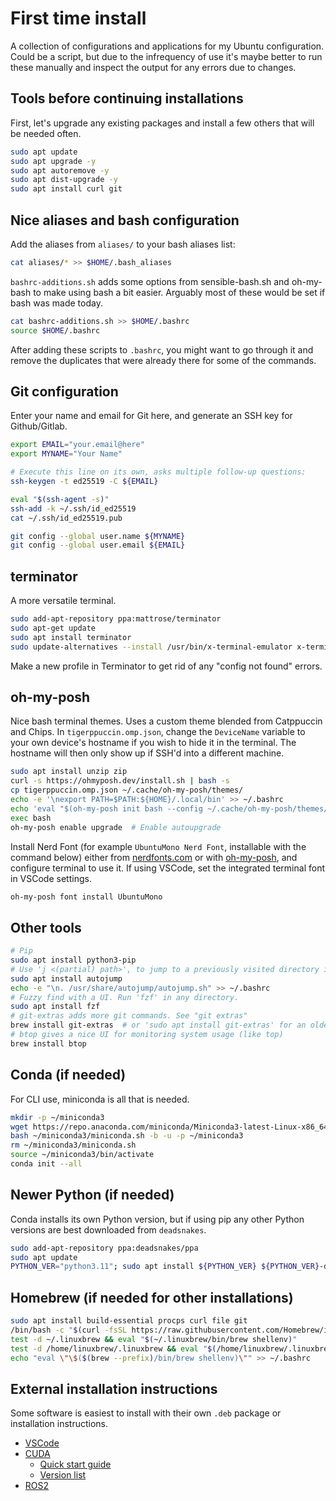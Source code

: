 # First time install

A collection of configurations and applications for my Ubuntu configuration. Could be a script, but due to the infrequency of use it's maybe better to run these manually and inspect the output for any errors due to changes. 

## Tools before continuing installations

First, let's upgrade any existing packages and install a few others that will be needed often.

```bash
sudo apt update
sudo apt upgrade -y
sudo apt autoremove -y
sudo apt dist-upgrade -y
sudo apt install curl git
```


## Nice aliases and bash configuration

Add the aliases from `aliases/` to your bash aliases list:

```bash
cat aliases/* >> $HOME/.bash_aliases
```

`bashrc-additions.sh` adds some options from sensible-bash.sh and oh-my-bash to make using bash a bit easier. Arguably most of these would be set if bash was made today. 

```bash
cat bashrc-additions.sh >> $HOME/.bashrc
source $HOME/.bashrc
```

After adding these scripts to `.bashrc`, you might want to go through it and remove the duplicates that were already there for some of the commands.

## Git configuration

Enter your name and email for Git here, and generate an SSH key for Github/Gitlab.

```bash
export EMAIL="your.email@here"
export MYNAME="Your Name"

# Execute this line on its own, asks multiple follow-up questions:
ssh-keygen -t ed25519 -C ${EMAIL}

eval "$(ssh-agent -s)"
ssh-add -k ~/.ssh/id_ed25519
cat ~/.ssh/id_ed25519.pub

git config --global user.name ${MYNAME}
git config --global user.email ${EMAIL}
```

## terminator

A more versatile terminal.

```bash
sudo add-apt-repository ppa:mattrose/terminator
sudo apt-get update
sudo apt install terminator
sudo update-alternatives --install /usr/bin/x-terminal-emulator x-terminal-emulator /usr/bin/terminator 50
```

Make a new profile in Terminator to get rid of any "config not found" errors.

## oh-my-posh

Nice bash terminal themes. Uses a custom theme blended from Catppuccin and Chips. In `tigerppuccin.omp.json`, change the `DeviceName` variable to your own device's hostname if you wish to hide it in the terminal. The hostname will then only show up if SSH'd into a different machine.

```bash
sudo apt install unzip zip
curl -s https://ohmyposh.dev/install.sh | bash -s
cp tigerppuccin.omp.json ~/.cache/oh-my-posh/themes/
echo -e '\nexport PATH=$PATH:${HOME}/.local/bin' >> ~/.bashrc
echo 'eval "$(oh-my-posh init bash --config ~/.cache/oh-my-posh/themes/tigerppuccin.omp.json)"' >> ~/.bashrc
exec bash
oh-my-posh enable upgrade  # Enable autoupgrade
```

Install Nerd Font (for example `UbuntuMono Nerd Font`, installable with the command below) either from [nerdfonts.com](https://www.nerdfonts.com/) or with [oh-my-posh](https://ohmyposh.dev/docs/installation/fonts), and configure terminal to use it. If using VSCode, set the integrated terminal font in VSCode settings.

```bash
oh-my-posh font install UbuntuMono
```

## Other tools

```bash
# Pip
sudo apt install python3-pip
# Use 'j <(partial) path>', to jump to a previously visited directory in the terminal.
sudo apt install autojump
echo -e "\n. /usr/share/autojump/autojump.sh" >> ~/.bashrc
# Fuzzy find with a UI. Run 'fzf' in any directory.
sudo apt install fzf
# git-extras adds more git commands. See "git extras"
brew install git-extras  # or 'sudo apt install git-extras' for an older version wihout homebrew
# btop gives a nice UI for monitoring system usage (like top)
brew install btop
```

## Conda (if needed)

For CLI use, miniconda is all that is needed.

```bash
mkdir -p ~/miniconda3
wget https://repo.anaconda.com/miniconda/Miniconda3-latest-Linux-x86_64.sh -O ~/miniconda3/miniconda.sh
bash ~/miniconda3/miniconda.sh -b -u -p ~/miniconda3
rm ~/miniconda3/miniconda.sh
source ~/miniconda3/bin/activate
conda init --all
```

## Newer Python (if needed)

Conda installs its own Python version, but if using pip any other Python versions are best downloaded from `deadsnakes`.

```bash
sudo add-apt-repository ppa:deadsnakes/ppa
sudo apt update
PYTHON_VER="python3.11"; sudo apt install ${PYTHON_VER} ${PYTHON_VER}-dev ${PYTHON_VER}-venv
```

## Homebrew (if needed for other installations)

```bash
sudo apt install build-essential procps curl file git
/bin/bash -c "$(curl -fsSL https://raw.githubusercontent.com/Homebrew/install/HEAD/install.sh)"
test -d ~/.linuxbrew && eval "$(~/.linuxbrew/bin/brew shellenv)"
test -d /home/linuxbrew/.linuxbrew && eval "$(/home/linuxbrew/.linuxbrew/bin/brew shellenv)"
echo "eval \"\$($(brew --prefix)/bin/brew shellenv)\"" >> ~/.bashrc
```

## External installation instructions

Some software is easiest to install with their own `.deb` package or installation instructions.

- [VSCode](https://code.visualstudio.com/Download)
- [CUDA](https://docs.nvidia.com/cuda/cuda-installation-guide-linux/index.html#ubuntu)
  - [Quick start guide](https://docs.nvidia.com/cuda/cuda-quick-start-guide/index.html#ubuntu)
  - [Version list](https://developer.nvidia.com/cuda-toolkit-archive)
- [ROS2](https://docs.ros.org/en/humble/Installation.html)
